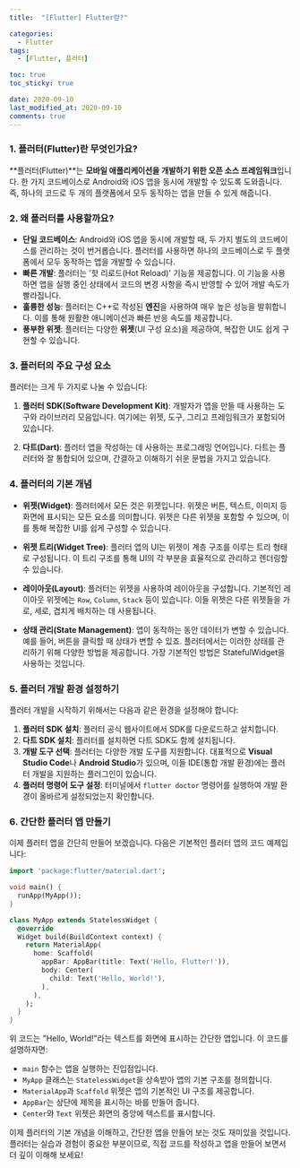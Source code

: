 ```yaml
---
title:  "[Flutter] Flutter란?" 

categories:
  - Flutter
tags:
  - [Flutter, 플러터]

toc: true
toc_sticky: true

date: 2020-09-10
last_modified_at: 2020-09-10
comments: true
---
```





### 1. 플러터(Flutter)란 무엇인가요?

**플러터(Flutter)**는 **모바일 애플리케이션을 개발하기 위한 오픈 소스 프레임워크**입니다. 한 가지 코드베이스로 Android와 iOS 앱을 동시에 개발할 수 있도록 도와줍니다. 즉, 하나의 코드로 두 개의 플랫폼에서 모두 동작하는 앱을 만들 수 있게 해줍니다.

### 2. 왜 플러터를 사용할까요?

- **단일 코드베이스**: Android와 iOS 앱을 동시에 개발할 때, 두 가지 별도의 코드베이스를 관리하는 것이 번거롭습니다. 플러터를 사용하면 하나의 코드베이스로 두 플랫폼에서 모두 동작하는 앱을 개발할 수 있습니다.
- **빠른 개발**: 플러터는 '핫 리로드(Hot Reload)' 기능을 제공합니다. 이 기능을 사용하면 앱을 실행 중인 상태에서 코드의 변경 사항을 즉시 반영할 수 있어 개발 속도가 빨라집니다.
- **훌륭한 성능**: 플러터는 C++로 작성된 **엔진**을 사용하여 매우 높은 성능을 발휘합니다. 이를 통해 원활한 애니메이션과 빠른 반응 속도를 제공합니다.
- **풍부한 위젯**: 플러터는 다양한 **위젯**(UI 구성 요소)을 제공하여, 복잡한 UI도 쉽게 구현할 수 있습니다.

### 3. 플러터의 주요 구성 요소

플러터는 크게 두 가지로 나눌 수 있습니다:

1. **플러터 SDK(Software Development Kit)**: 개발자가 앱을 만들 때 사용하는 도구와 라이브러리 모음입니다. 여기에는 위젯, 도구, 그리고 프레임워크가 포함되어 있습니다.

2. **다트(Dart)**: 플러터 앱을 작성하는 데 사용하는 프로그래밍 언어입니다. 다트는 플러터와 잘 통합되어 있으며, 간결하고 이해하기 쉬운 문법을 가지고 있습니다.

### 4. 플러터의 기본 개념

- **위젯(Widget)**: 플러터에서 모든 것은 위젯입니다. 위젯은 버튼, 텍스트, 이미지 등 화면에 표시되는 모든 요소를 의미합니다. 위젯은 다른 위젯을 포함할 수 있으며, 이를 통해 복잡한 UI를 쉽게 구성할 수 있습니다.

- **위젯 트리(Widget Tree)**: 플러터 앱의 UI는 위젯이 계층 구조를 이루는 트리 형태로 구성됩니다. 이 트리 구조를 통해 UI의 각 부분을 효율적으로 관리하고 렌더링할 수 있습니다.

- **레이아웃(Layout)**: 플러터는 위젯을 사용하여 레이아웃을 구성합니다. 기본적인 레이아웃 위젯에는 `Row`, `Column`, `Stack` 등이 있습니다. 이들 위젯은 다른 위젯들을 가로, 세로, 겹치게 배치하는 데 사용됩니다.

- **상태 관리(State Management)**: 앱이 동작하는 동안 데이터가 변할 수 있습니다. 예를 들어, 버튼을 클릭할 때 상태가 변할 수 있죠. 플러터에서는 이러한 상태를 관리하기 위해 다양한 방법을 제공합니다. 가장 기본적인 방법은 StatefulWidget을 사용하는 것입니다.

### 5. 플러터 개발 환경 설정하기

플러터 개발을 시작하기 위해서는 다음과 같은 환경을 설정해야 합니다:

1. **플러터 SDK 설치**: 플러터 공식 웹사이트에서 SDK를 다운로드하고 설치합니다.
2. **다트 SDK 설치**: 플러터를 설치하면 다트 SDK도 함께 설치됩니다.
3. **개발 도구 선택**: 플러터는 다양한 개발 도구를 지원합니다. 대표적으로 **Visual Studio Code**나 **Android Studio**가 있으며, 이들 IDE(통합 개발 환경)에는 플러터 개발을 지원하는 플러그인이 있습니다.
4. **플러터 명령어 도구 설정**: 터미널에서 `flutter doctor` 명령어를 실행하여 개발 환경이 올바르게 설정되었는지 확인합니다.

### 6. 간단한 플러터 앱 만들기

이제 플러터 앱을 간단히 만들어 보겠습니다. 다음은 기본적인 플러터 앱의 코드 예제입니다:

```dart
import 'package:flutter/material.dart';

void main() {
  runApp(MyApp());
}

class MyApp extends StatelessWidget {
  @override
  Widget build(BuildContext context) {
    return MaterialApp(
      home: Scaffold(
        appBar: AppBar(title: Text('Hello, Flutter!')),
        body: Center(
          child: Text('Hello, World!'),
        ),
      ),
    );
  }
}
```

위 코드는 "Hello, World!"라는 텍스트를 화면에 표시하는 간단한 앱입니다. 이 코드를 설명하자면:

- `main` 함수는 앱을 실행하는 진입점입니다.
- `MyApp` 클래스는 `StatelessWidget`을 상속받아 앱의 기본 구조를 정의합니다.
- `MaterialApp`과 `Scaffold` 위젯은 앱의 기본적인 UI 구조를 제공합니다.
- `AppBar`는 상단에 제목을 표시하는 바를 만들어 줍니다.
- `Center`와 `Text` 위젯은 화면의 중앙에 텍스트를 표시합니다.

이제 플러터의 기본 개념을 이해하고, 간단한 앱을 만들어 보는 것도 재미있을 것입니다. 플러터는 실습과 경험이 중요한 부분이므로, 직접 코드를 작성하고 앱을 만들어 보면서 더 깊이 이해해 보세요!
